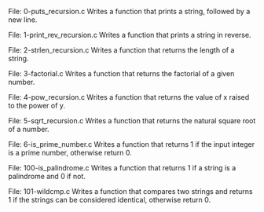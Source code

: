 File: 0-puts_recursion.c Writes a function that prints a string, followed by a new line.

File: 1-print_rev_recursion.c Writes a function that prints a string in reverse.

File: 2-strlen_recursion.c Writes a function that returns the length of a string.

File: 3-factorial.c Writes a function that returns the factorial of a given number.

File: 4-pow_recursion.c Writes a function that returns the value of x raised to the power of y.

File: 5-sqrt_recursion.c Writes a function that returns the natural square root of a number.

File: 6-is_prime_number.c Writes a function that returns 1 if the input integer is a prime number, otherwise return 0.

File: 100-is_palindrome.c Writes a function that returns 1 if a string is a palindrome and 0 if not.

File: 101-wildcmp.c Writes a function that compares two strings and returns 1 if the strings can be considered identical, otherwise return 0.